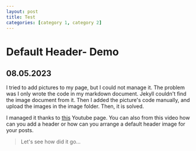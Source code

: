 ```yaml
---
layout: post
title: Test
categories: [category 1, category 2]
---
```


# Default Header- Demo

 ## 08.05.2023
 
I tried to add pictures to my page, but I could not manage it. The problem was I only wrote the code in my markdown document. Jekyll couldn't find the image document from it. Then I added the picture's code manually, and upload the images in the image folder. Then, it is solved.

I managed it thanks to [this](/https://www.youtube.com/watch?v=6oKO-7gsM4s) Youtube page. You can also from this video how can you add a header or how can you arrange a default header image for your posts.

>Let's see how did it go...
